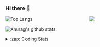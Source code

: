 ### Hi there 👋

<!--
**tao8687/tao8687** is a ✨ _special_ ✨ repository because its `README.md` (this file) appears on your GitHub profile.

Here are some ideas to get you started:

- 🔭 I’m currently working on ...
- 🌱 I’m currently learning ...
- 👯 I’m looking to collaborate on ...
- 🤔 I’m looking for help with ...
- 💬 Ask me about ...
- 📫 How to reach me: ...
- 😄 Pronouns: ...
- ⚡ Fun fact: ...
-->

<img align='right' src="https://media.giphy.com/media/M9gbBd9nbDrOTu1Mqx/giphy.gif" width="240">

  
![Top Langs](https://github-readme-stats.vercel.app/api/top-langs/?username=tao8687&layout=compact&title_color=23238E&text_color=A67D3D)

![Anurag's github stats](https://github-readme-stats.vercel.app/api?username=tao8687&show_icons=true&&text_color=A67D3D&title_color=23238E&show_icons=false&count_private=true&hide=stars)

<details>
  <summary>:zap: Coding Stats</summary>
  <br>
    
<!--START_SECTION:waka-->
![Code Time](http://img.shields.io/badge/Code%20Time-2%2C094%20hrs%201%20min-blue)

![Profile Views](http://img.shields.io/badge/Profile%20Views-0-blue)

**🐱 My GitHub Data** 

> 📦 1.5 MB Used in GitHub's Storage 
 > 
> 🏆 194 Contributions in the Year 2025
 > 
> 🚫 Not Opted to Hire
 > 
> 📜 63 Public Repositories 
 > 
> 🔑 24 Private Repositories 
 > 
**I'm an Early 🐤** 

```text
🌞 Morning                1796 commits        ██████████████████████░░░   89.40 % 
🌆 Daytime                90 commits          █░░░░░░░░░░░░░░░░░░░░░░░░   04.48 % 
🌃 Evening                119 commits         █░░░░░░░░░░░░░░░░░░░░░░░░   05.92 % 
🌙 Night                  4 commits           ░░░░░░░░░░░░░░░░░░░░░░░░░   00.20 % 
```
📅 **I'm Most Productive on Wednesday** 

```text
Monday                   288 commits         ████░░░░░░░░░░░░░░░░░░░░░   14.34 % 
Tuesday                  274 commits         ███░░░░░░░░░░░░░░░░░░░░░░   13.64 % 
Wednesday                345 commits         ████░░░░░░░░░░░░░░░░░░░░░   17.17 % 
Thursday                 269 commits         ███░░░░░░░░░░░░░░░░░░░░░░   13.39 % 
Friday                   285 commits         ████░░░░░░░░░░░░░░░░░░░░░   14.19 % 
Saturday                 279 commits         ███░░░░░░░░░░░░░░░░░░░░░░   13.89 % 
Sunday                   269 commits         ███░░░░░░░░░░░░░░░░░░░░░░   13.39 % 
```


📊 **This Week I Spent My Time On** 

```text
🕑︎ Time Zone: Asia/Shanghai

💬 Programming Languages: 
Bash                     3 hrs 33 mins       ███████░░░░░░░░░░░░░░░░░░   26.46 % 
Docker                   3 hrs 28 mins       ██████░░░░░░░░░░░░░░░░░░░   25.75 % 
YAML                     2 hrs 23 mins       ████░░░░░░░░░░░░░░░░░░░░░   17.71 % 
JavaScript               1 hr 13 mins        ██░░░░░░░░░░░░░░░░░░░░░░░   09.11 % 
Other                    48 mins             ██░░░░░░░░░░░░░░░░░░░░░░░   06.02 % 

🔥 Editors: 
VS Code                  13 hrs 28 mins      █████████████████████████   100.00 % 

🐱‍💻 Projects: 
transitive               12 hrs 36 mins      ███████████████████████░░   93.62 % 
BossMatchJobHunter       23 mins             █░░░░░░░░░░░░░░░░░░░░░░░░   02.94 % 
mongo-cxx-driver         13 mins             ░░░░░░░░░░░░░░░░░░░░░░░░░   01.71 % 
SecLists                 11 mins             ░░░░░░░░░░░░░░░░░░░░░░░░░   01.41 % 
Unknown Project          2 mins              ░░░░░░░░░░░░░░░░░░░░░░░░░   00.30 % 

💻 Operating System: 
Linux                    13 hrs 28 mins      █████████████████████████   100.00 % 
```

**I Mostly Code in C++** 

```text
C++                      11 repos            ████████░░░░░░░░░░░░░░░░░   33.33 % 
Python                   8 repos             ██████░░░░░░░░░░░░░░░░░░░   24.24 % 
JavaScript               2 repos             ██░░░░░░░░░░░░░░░░░░░░░░░   06.06 % 
Batchfile                1 repo              █░░░░░░░░░░░░░░░░░░░░░░░░   03.03 % 
HTML                     1 repo              █░░░░░░░░░░░░░░░░░░░░░░░░   03.03 % 
```



**Timeline**

![Lines of Code chart](https://raw.githubusercontent.com/tao8687/tao8687/master/assets/bar_graph.png)


 Last Updated on 12/07/2025 02:05:02 UTC
<!--END_SECTION:waka-->
</details>
